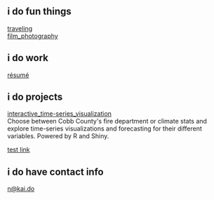 ## i do fun things
[traveling](travel.md) <br/>
[film_photography](film.md)

## i do work
[résumé](resume.md)

## i do projects
[interactive_time-series_visualization](https://kai-do.shinyapps.io/bookdown_testing/) <br/>
Choose between Cobb County's fire department or climate stats and explore time-series visualizations and forecasting for their different variables. Powered by R and Shiny.

[test link](test.nb.html) <br />

## i do have contact info
[n@kai.do](mailto:n@kai.do)
